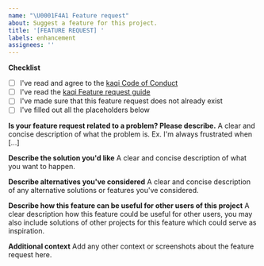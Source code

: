 ```yaml
---
name: "\U0001F4A1 Feature request"
about: Suggest a feature for this project.
title: '[FEATURE REQUEST] '
labels: enhancement
assignees: ''
---
```


**Checklist**

- [ ] I've read and agree to the [kaqi Code of Conduct](https://github.com/liquiddevelopmentnet/kaqi/blob/release/CODE_OF_CONDUCT.md)
- [ ] I've read the [kaqi Feature request guide](https://github.com/liquiddevelopmentnet/kaqi/blob/release/CONTRIBUTING.md#suggesting-enhancements)
- [ ] I've made sure that this feature request does not already exist
- [ ] I've filled out all the placeholders below

**Is your feature request related to a problem? Please describe.**
A clear and concise description of what the problem is. Ex. I'm always frustrated when [...]

**Describe the solution you'd like**
A clear and concise description of what you want to happen.

**Describe alternatives you've considered**
A clear and concise description of any alternative solutions or features you've considered.

**Describe how this feature can be useful for other users of this project**
A clear description how this feature could be useful for other users, you may also include solutions of other projects for this feature which could serve as inspiration.

**Additional context**
Add any other context or screenshots about the feature request here.
